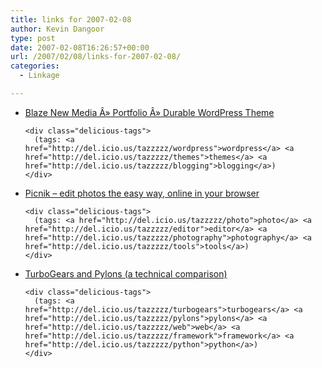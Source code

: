 ```yaml
---
title: links for 2007-02-08
author: Kevin Dangoor
type: post
date: 2007-02-08T16:26:57+00:00
url: /2007/02/08/links-for-2007-02-08/
categories:
  - Linkage

---
```

<ul class="delicious">
  <li>
    <div class="delicious-link">
      <a href="http://www.blazenewmedia.com/projects/durable">Blaze New Media Â» Portfolio Â» Durable WordPress Theme</a>
    </div>
    
    <div class="delicious-tags">
      (tags: <a href="http://del.icio.us/tazzzzz/wordpress">wordpress</a> <a href="http://del.icio.us/tazzzzz/themes">themes</a> <a href="http://del.icio.us/tazzzzz/blogging">blogging</a>)
    </div>
  </li>
  
  <li>
    <div class="delicious-link">
      <a href="http://www.picnik.com/">Picnik &#8211; edit photos the easy way, online in your browser</a>
    </div>
    
    <div class="delicious-tags">
      (tags: <a href="http://del.icio.us/tazzzzz/photo">photo</a> <a href="http://del.icio.us/tazzzzz/editor">editor</a> <a href="http://del.icio.us/tazzzzz/photography">photography</a> <a href="http://del.icio.us/tazzzzz/tools">tools</a>)
    </div>
  </li>
  
  <li>
    <div class="delicious-link">
      <a href="http://blog.ianbicking.org/turbogears-and-pylons.html">TurboGears and Pylons (a technical comparison)</a>
    </div>
    
    <div class="delicious-tags">
      (tags: <a href="http://del.icio.us/tazzzzz/turbogears">turbogears</a> <a href="http://del.icio.us/tazzzzz/pylons">pylons</a> <a href="http://del.icio.us/tazzzzz/web">web</a> <a href="http://del.icio.us/tazzzzz/framework">framework</a> <a href="http://del.icio.us/tazzzzz/python">python</a>)
    </div>
  </li>
</ul>